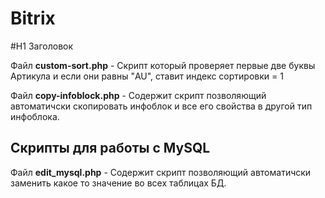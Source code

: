 # Bitrix

#H1 Заголовок

Файл <b>custom-sort.php</b> - Скрипт который проверяет первые две буквы Артикула и если они равны "AU", ставит индекс сортировки = 1

Файл <b>copy-infoblock.php</b> - Содержит скрипт позволяющий автоматичски скопировать инфоблок и все его свойства в другой тип инфоблока.

<h2>Скрипты для работы с MySQL</h2>

Файл <b>edit_mysql.php</b> - Содержит скрипт позволяющий автоматичски заменить какое то значение во всех таблицах БД.
